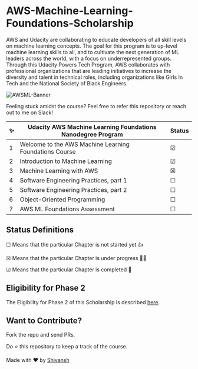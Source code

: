 # AWS-Machine-Learning-Foundations-Scholarship

AWS and Udacity are collaborating to educate developers of all skill levels on machine learning concepts. The goal for this program is to up-level machine learning skills to all, and to cultivate the next generation of ML leaders across the world, with a focus on underrepresented groups. Through this Udacity Powers Tech Program, AWS collaborates with professional organizations that are leading initiatives to increase the diversity and talent in technical roles, including organizations like Girls In Tech and the National Society of Black Engineers.

![AWSML-Banner](AWSML-Banner.png)

Feeling stuck amidst the course? Feel free to refer this repository or reach out to me on Slack!

✨| Udacity AWS Machine Learning Foundations Nanodegree Program | Status
--- | ---| ---
1 | Welcome to the AWS Machine Learning Foundations Course | &#9745;
2 | Introduction to Machine Learning |  &#9745;
3 | Machine Learning with AWS |  &#9746;
4 | Software Engineering Practices, part 1 |  &#9744;
5 | Software Engineering Practices, part 2 |  &#9744;
6 | Object-Oriented Programming |  &#9744;
7 | AWS ML Foundations Assessment | &#9744;

## Status Definitions

 &#9744; Means that the particular Chapter is not started yet 👍

 &#9746; Means that the particular Chapter is under progress 👨‍💻

 &#9745; Means that the particular Chapter is completed 🎉

## Eligibility for Phase 2

 The Eligibility for Phase 2 of this Scholarship is described [here](https://github.com/Shivansh2407/AWS-Machine-Learning-Foundations-Scholarship/blob/main/Eligibility%20for%20Phase%202%20Guide.md).

## Want to Contribute?

 Fork the repo and send PRs.

 Do :star: this repository to keep a track of the course.

 Made with :heart: by [Shivansh](https://github.com/Shivansh2407)
